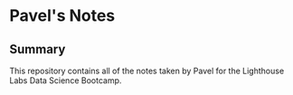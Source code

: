 # Pavel's Notes

## Summary 
This repository contains all of the notes taken by Pavel for the Lighthouse Labs Data Science Bootcamp.